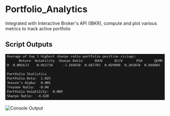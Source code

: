 # Portfolio_Analytics
Integrated with Interactive Broker's API (IBKR), compute and plot various metrics to track active portfolio


## Script Outputs

![Efficient Frontier](assets/optimal_sharpe.JPG)


![Console Output]()
